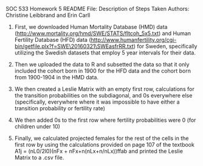 SOC 533
Homework 5 README File: Description of Steps Taken
Authors: Christine Leibbrand and Erin Carll


1. First, we downloaded Human Mortality Database (HMD) data (http://www.mortality.org/hmd/SWE/STATS/fltcoh_5x5.txt) and Human Fertility Database (HFD) data (http://www.humanfertility.org/cgi-bin/getfile.plx?f=SWE\20160321\SWEasfrRR.txt) for Sweden, specifically utilizing the Swedish datasets that employ 5 year intervals for their data.

2. Then we uploaded the data to R and subsetted the data so that it only included the cohort born in 1900 for the HFD data and the cohort born from 1900-1904 in the HMD data.

3. We then created a Leslie Matrix with an empty first row, calculations for the transition probabilities on the subdiagonal, and 0s everywhere else (specifically, everywhere where it was impossible to have either a transition probability or fertility rate)

4. We then added 0s to the first row where fertility probabilities were 0 (for children under 10)

5. Finally, we calculated projected females for the rest of the cells in the first row by using the calculations provided on page 107 of the textbook A1j = (nL0/2l0)(nFx + nFx+n(nLx+n/nLx))ffab and printed the Leslie Matrix to a .csv file.
